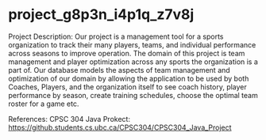 # project_g8p3n_i4p1q_z7v8j

Project Description:
Our project is a management tool for a sports organization to track their many players, teams, and individual performance across seasons to improve operation. 
The domain of this project is team management and player optimization across any sports the organization is a part of. 
Our database models the aspects of team management and optimization of our domain by allowing the application to be used by both Coaches, Players, and the organization itself to see coach history, player performance by season, create training schedules, choose the optimal team roster for a game etc.


References: CPSC 304 Java Prokect: https://github.students.cs.ubc.ca/CPSC304/CPSC304_Java_Project
